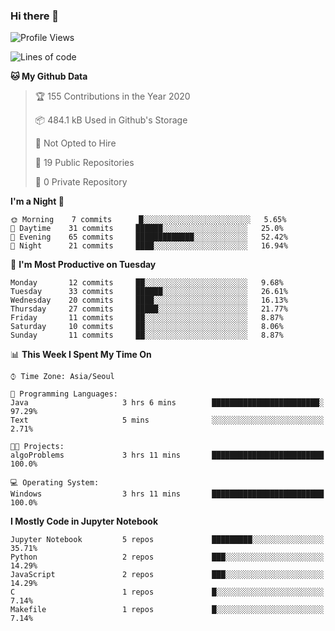 ### Hi there 👋

<!--
**fastz123/fastz123** is a ✨ _special_ ✨ repository because its `README.md` (this file) appears on your GitHub profile.

Here are some ideas to get you started:

- 🔭 I’m currently working on ...
- 🌱 I’m currently learning ...
- 👯 I’m looking to collaborate on ...
- 🤔 I’m looking for help with ...
- 💬 Ask me about ...
- 📫 How to reach me: ...
- 😄 Pronouns: ...
- ⚡ Fun fact: ...
-->

<!--START_SECTION:waka-->
![Profile Views](http://img.shields.io/badge/Profile%20Views-35-blue)

![Lines of code](https://img.shields.io/badge/From%20Hello%20World%20I%27ve%20Written-172007%20lines%20of%20code-blue)

**🐱 My Github Data** 

> 🏆 155 Contributions in the Year 2020
 > 
> 📦 484.1 kB Used in Github's Storage 
 > 
> 🚫 Not Opted to Hire
 > 
> 📜 19 Public Repositories
 > 
> 🔑 0 Private Repository 
 > 
**I'm a Night 🦉** 

```text
🌞 Morning    7 commits      █░░░░░░░░░░░░░░░░░░░░░░░░   5.65% 
🌆 Daytime    31 commits     ██████░░░░░░░░░░░░░░░░░░░   25.0% 
🌃 Evening    65 commits     █████████████░░░░░░░░░░░░   52.42% 
🌙 Night      21 commits     ████░░░░░░░░░░░░░░░░░░░░░   16.94%

```
📅 **I'm Most Productive on Tuesday** 

```text
Monday       12 commits     ██░░░░░░░░░░░░░░░░░░░░░░░   9.68% 
Tuesday      33 commits     ██████░░░░░░░░░░░░░░░░░░░   26.61% 
Wednesday    20 commits     ████░░░░░░░░░░░░░░░░░░░░░   16.13% 
Thursday     27 commits     █████░░░░░░░░░░░░░░░░░░░░   21.77% 
Friday       11 commits     ██░░░░░░░░░░░░░░░░░░░░░░░   8.87% 
Saturday     10 commits     ██░░░░░░░░░░░░░░░░░░░░░░░   8.06% 
Sunday       11 commits     ██░░░░░░░░░░░░░░░░░░░░░░░   8.87%

```


📊 **This Week I Spent My Time On** 

```text
⌚︎ Time Zone: Asia/Seoul

💬 Programming Languages: 
Java                     3 hrs 6 mins        ████████████████████████░   97.29% 
Text                     5 mins              ░░░░░░░░░░░░░░░░░░░░░░░░░   2.71%

🐱‍💻 Projects: 
algoProblems             3 hrs 11 mins       █████████████████████████   100.0%

💻 Operating System: 
Windows                  3 hrs 11 mins       █████████████████████████   100.0%

```

**I Mostly Code in Jupyter Notebook** 

```text
Jupyter Notebook         5 repos             █████████░░░░░░░░░░░░░░░░   35.71% 
Python                   2 repos             ███░░░░░░░░░░░░░░░░░░░░░░   14.29% 
JavaScript               2 repos             ███░░░░░░░░░░░░░░░░░░░░░░   14.29% 
C                        1 repos             █░░░░░░░░░░░░░░░░░░░░░░░░   7.14% 
Makefile                 1 repos             █░░░░░░░░░░░░░░░░░░░░░░░░   7.14%

```



<!--END_SECTION:waka-->

